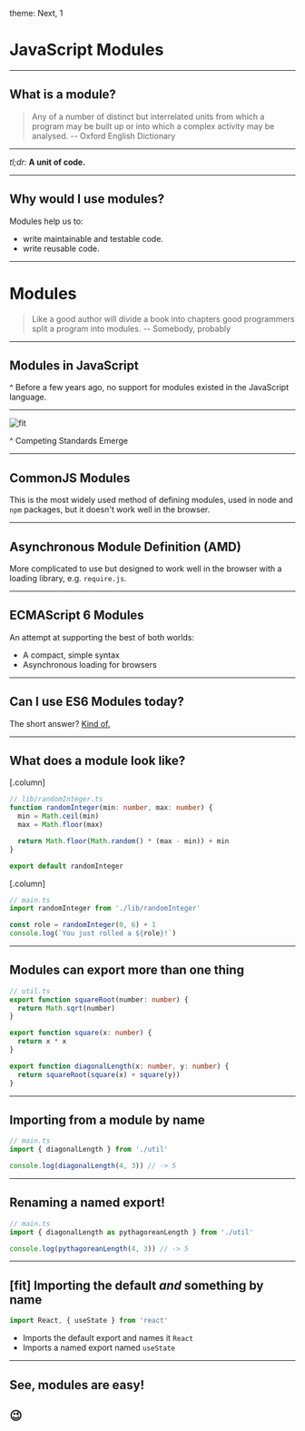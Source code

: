 theme: Next, 1

# JavaScript Modules

---

## What is a module?

> Any of a number of distinct but interrelated units from which a program may be built up or into which a complex activity may be analysed.
> -- Oxford English Dictionary

---

_tl;dr:_ **A unit of code.**

---

## Why would I use modules?

Modules help us to:

- write maintainable and testable code.
- write reusable code.

---

# Modules

> Like a good author will divide a book into chapters good programmers split a program into modules. -- Somebody, probably

---

## Modules in JavaScript

^ Before a few years ago, no support for modules existed in the JavaScript
language.

---

![fit](https://imgs.xkcd.com/comics/standards.png)

^ Competing Standards Emerge

---

## CommonJS Modules

This is the most widely used method of defining modules, used in node and `npm` packages, but it doesn't work well in the browser.

---

## Asynchronous Module Definition (AMD)

More complicated to use but designed to work well in the browser with a loading library, e.g. `require.js`.

---

## ECMAScript 6 Modules

An attempt at supporting the best of both worlds:

- A compact, simple syntax
- Asynchronous loading for browsers

---

## Can I use ES6 Modules today?

The short answer? [Kind of.](https://caniuse.com/#feat=es6-module)

---

## What does a module look like?

[.column]

```typescript
// lib/randomInteger.ts
function randomInteger(min: number, max: number) {
  min = Math.ceil(min)
  max = Math.floor(max)

  return Math.floor(Math.random() * (max - min)) + min
}

export default randomInteger
```

[.column]

```typescript
// main.ts
import randomInteger from './lib/randomInteger'

const role = randomInteger(0, 6) + 1
console.log(`You just rolled a ${role}!`)
```

---

## Modules can export more than one thing

```typescript
// util.ts
export function squareRoot(number: number) {
  return Math.sqrt(number)
}

export function square(x: number) {
  return x * x
}

export function diagonalLength(x: number, y: number) {
  return squareRoot(square(x) + square(y))
}
```

---

## Importing from a module by name

```typescript
// main.ts
import { diagonalLength } from './util'

console.log(diagonalLength(4, 3)) // -> 5
```

---

## Renaming a named export!

```typescript
// main.ts
import { diagonalLength as pythagoreanLength } from './util'

console.log(pythagoreanLength(4, 3)) // -> 5
```

---

## [fit] Importing the default _and_ something by name

```typescript
import React, { useState } from 'react'
```

- Imports the default export and names it `React`
- Imports a named export named `useState`

---

## See, modules are easy!

## 😉
